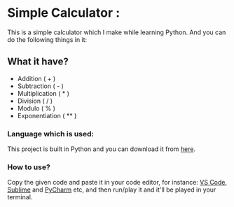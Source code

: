 # Simple Calculator :
This is a simple calculator which I make while learning Python. And you can do the following things in it:

## What it have?
* Addition ( + )
* Subtraction ( - )
* Multiplication ( * )
* Division ( / )
* Modulo ( % )
* Exponentiation ( ** )

### Language which is used:
This project is built in Python and you can download it from [here](https://www.python.org/downloads/).

### How to use?
Copy the given code and paste it in your code editor, for instance: [VS Code](https://code.visualstudio.com/), [Sublime](https://www.sublimetext.com/) and [PyCharm](https://www.jetbrains.com/pycharm/) etc, and then run/play it and it'll be played in your terminal.

